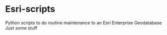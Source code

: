 # Esri-scripts
Python scripts to do routine maintenance to an Esri Enterprise Geodatabase
Just some stuff
